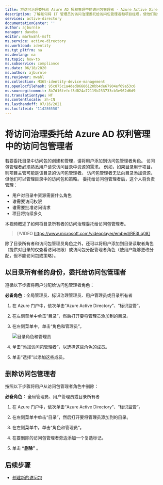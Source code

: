 ```yaml
---
title: 将访问治理委托给 Azure AD 授权管理中的访问包管理者 - Azure Active Directory
description: 了解如何将 IT 管理员的访问治理委托给访问包管理者和项目经理，使他们能够自行管理访问权限。
services: active-directory
documentationCenter: ''
author: ajburnle
manager: daveba
editor: markwahl-msft
ms.service: active-directory
ms.workload: identity
ms.tgt_pltfrm: na
ms.devlang: na
ms.topic: how-to
ms.subservice: compliance
ms.date: 06/18/2020
ms.author: ajburnle
ms.reviewer: mwahl
ms.collection: M365-identity-device-management
ms.openlocfilehash: 95c875c1a4ded86686120bb4de67904ef69a53c6
ms.sourcegitcommit: 8b7d16fefcf3d024a72119b233733cb3e962d6d9
ms.translationtype: HT
ms.contentlocale: zh-CN
ms.lasthandoff: 07/16/2021
ms.locfileid: "114286550"
---
```

# <a name="delegate-access-governance-to-access-package-managers-in-azure-ad-entitlement-management"></a>将访问治理委托给 Azure AD 权利管理中的访问包管理者

若要委托目录中访问包的创建和管理，请将用户添加到访问包管理者角色。 访问包管理者必须熟悉用户请求访问目录中资源的需求。 例如，如果目录用于项目，则项目主管可能是该目录的访问包管理者。  访问包管理者无法向目录添加资源，但他们可以管理目录中的访问包和策略。  委托给访问包管理者后，这个人将负责管理：

- 用户对目录中资源需要什么角色
- 谁需要访问权限
- 谁需要批准访问请求
- 项目将持续多久

本视频概述了如何将目录所有者的访问治理委托给访问包管理者。

> [!VIDEO https://www.microsoft.com/videoplayer/embed/RE3Lq08]

除了目录所有者和访问包管理员角色之外，还可以将用户添加到目录读取者角色（提供对目录的仅查看访问权限）或访问包分配管理者角色（使用户能够更改分配，但不能访问包或策略）。

## <a name="as-a-catalog-owner-delegate-to-an-access-package-manager"></a>以目录所有者的身份，委托给访问包管理者

遵循以下步骤将用户分配给访问包管理者角色：

**必备角色**：全局管理员、标识治理管理员、用户管理员或目录所有者

1. 在 Azure 门户中，依次单击“Azure Active Directory”、“标识监管”。  

1. 在左侧菜单中单击“目录”，然后打开要将管理员添加到的目录。

1. 在左侧菜单中，单击“角色和管理员”。

    ![目录角色和管理员](./media/entitlement-management-shared/catalog-roles-administrators.png)

1. 单击“添加访问包管理者”，以选择这些角色的成员。

1. 单击“选择”以添加这些成员。

## <a name="remove-an-access-package-manager"></a>删除访问包管理者

按照以下步骤将用户从访问包管理者角色中删除：

**必备角色：** 全局管理员、用户管理员或目录所有者

1. 在 Azure 门户中，依次单击“Azure Active Directory”、“标识监管”。  

1. 在左侧菜单中单击“目录”，然后打开要将管理员添加到的目录。

1. 在左侧菜单中，单击“角色和管理员”。

1. 在要删除的访问包管理者旁边添加一个复选标记。

1. 单击 **“删除”** 。

## <a name="next-steps"></a>后续步骤

- [创建新的访问包](entitlement-management-access-package-create.md)
